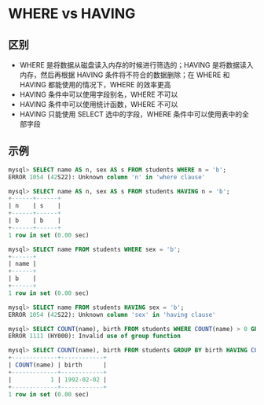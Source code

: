 # WHERE vs HAVING

## 区别

- WHERE 是将数据从磁盘读入内存的时候进行筛选的；HAVING 是将数据读入内存，然后再根据 HAVING 条件将不符合的数据删除；在 WHERE 和 HAVING 都能使用的情况下，WHERE 的效率更高
- HAVING 条件中可以使用字段别名，WHERE 不可以
- HAVING 条件中可以使用统计函数，WHERE 不可以
- HAVING 只能使用 SELECT 选中的字段，WHERE 条件中可以使用表中的全部字段

## 示例

```SQL
mysql> SELECT name AS n, sex AS s FROM students WHERE n = 'b';
ERROR 1054 (42S22): Unknown column 'n' in 'where clause'

mysql> SELECT name AS n, sex AS s FROM students HAVING n = 'b';
+------+------+
| n    | s    |
+------+------+
| b    | b    |
+------+------+
1 row in set (0.00 sec)
```

```SQL
mysql> SELECT name FROM students WHERE sex = 'b';
+------+
| name |
+------+
| b    |
+------+
1 row in set (0.00 sec)

mysql> SELECT name FROM students HAVING sex = 'b';
ERROR 1054 (42S22): Unknown column 'sex' in 'having clause'
```

```SQL
mysql> SELECT COUNT(name), birth FROM students WHERE COUNT(name) > 0 GROUP BY birth;
ERROR 1111 (HY000): Invalid use of group function

mysql> SELECT COUNT(name), birth FROM students GROUP BY birth HAVING COUNT(name) > 0;
+-------------+------------+
| COUNT(name) | birth      |
+-------------+------------+
|           1 | 1992-02-02 |
+-------------+------------+
1 row in set (0.00 sec)
```
